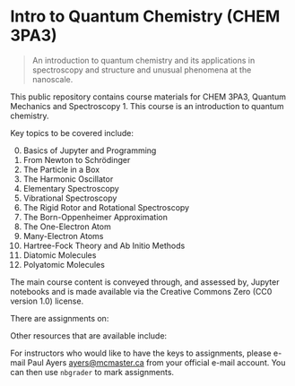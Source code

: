 # Intro to Quantum Chemistry (CHEM 3PA3) 
> An introduction to quantum chemistry and its applications in spectroscopy and structure and unusual phenomena at the nanoscale.

This public repository contains course materials for CHEM 3PA3, Quantum Mechanics and Spectroscopy 1. This course is an introduction to quantum chemistry.

Key topics to be covered include:

 0. Basics of Jupyter and Programming
 1. From Newton to Schrödinger
 2. The Particle in a Box
 3. The Harmonic Oscillator
 4. Elementary Spectroscopy
 5. Vibrational Spectroscopy
 6. The Rigid Rotor and Rotational Spectroscopy
 7. The Born-Oppenheimer Approximation
 8. The One-Electron Atom
 9. Many-Electron Atoms
 10. Hartree-Fock Theory and Ab Initio Methods
 11. Diatomic Molecules
 12. Polyatomic Molecules

The main course content is conveyed through, and assessed by, Jupyter notebooks and is made available via the Creative Commons Zero (CC0 version 1.0) license. 

There are assignments on:

Other resources that are available include:


For instructors who would like to have the keys to assignments, please e-mail Paul Ayers <ayers@mcmaster.ca> from your official e-mail account. You can then use `nbgrader` to mark assignments. 
